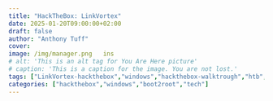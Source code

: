 ```yaml
---
title: "HackTheBox: LinkVortex"
date: 2025-01-20T09:00:00+02:00
draft: false
author: "Anthony Tuff"
cover:
image: /img/manager.png   ins
# alt: 'This is an alt tag for You Are Here picture'
# caption: 'This is a caption for the image. You are not lost.'
tags: ["LinkVortex-hackthebox","windows","hackthebox-walktrough","htb","tech"]
categories: ["hackthebox","windows","boot2root","tech"]
---
```

